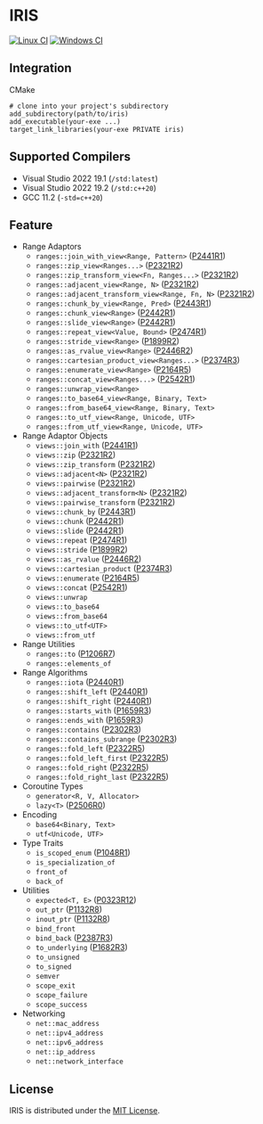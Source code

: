 
# IRIS

[![Linux CI](https://github.com/Ramirisu/iris/actions/workflows/linux.yml/badge.svg)](https://github.com/Ramirisu/iris/actions/workflows/linux.yml)
[![Windows CI](https://github.com/Ramirisu/iris/actions/workflows/windows.yml/badge.svg)](https://github.com/Ramirisu/iris/actions/workflows/windows.yml)

## Integration

CMake

```
# clone into your project's subdirectory
add_subdirectory(path/to/iris)
add_executable(your-exe ...)
target_link_libraries(your-exe PRIVATE iris)
```

## Supported Compilers

* Visual Studio 2022 19.1 (`/std:latest`)
* Visual Studio 2022 19.2 (`/std:c++20`)
* GCC 11.2 (`-std=c++20`)

## Feature

* Range Adaptors
  * `ranges::join_with_view<Range, Pattern>` ([P2441R1](http://www.open-std.org/jtc1/sc22/wg21/docs/papers/2021/p2441r1.html))
  * `ranges::zip_view<Ranges...>` ([P2321R2](http://www.open-std.org/jtc1/sc22/wg21/docs/papers/2021/p2321r2.html))
  * `ranges::zip_transform_view<Fn, Ranges...>` ([P2321R2](http://www.open-std.org/jtc1/sc22/wg21/docs/papers/2021/p2321r2.html))
  * `ranges::adjacent_view<Range, N>` ([P2321R2](http://www.open-std.org/jtc1/sc22/wg21/docs/papers/2021/p2321r2.html))
  * `ranges::adjacent_transform_view<Range, Fn, N>` ([P2321R2](http://www.open-std.org/jtc1/sc22/wg21/docs/papers/2021/p2321r2.html))
  * `ranges::chunk_by_view<Range, Pred>` ([P2443R1](http://www.open-std.org/jtc1/sc22/wg21/docs/papers/2021/p2443r1.html))
  * `ranges::chunk_view<Range>` ([P2442R1](http://www.open-std.org/jtc1/sc22/wg21/docs/papers/2021/p2442r1.html))
  * `ranges::slide_view<Range>` ([P2442R1](http://www.open-std.org/jtc1/sc22/wg21/docs/papers/2021/p2442r1.html))
  * `ranges::repeat_view<Value, Bound>` ([P2474R1](http://www.open-std.org/jtc1/sc22/wg21/docs/papers/2022/p2474r1.html))
  * `ranges::stride_view<Range>` ([P1899R2](http://www.open-std.org/jtc1/sc22/wg21/docs/papers/2022/p1899r2.html))
  * `ranges::as_rvalue_view<Range>` ([P2446R2](http://www.open-std.org/jtc1/sc22/wg21/docs/papers/2022/p2446r2.html))
  * `ranges::cartesian_product_view<Ranges...>` ([P2374R3](http://www.open-std.org/jtc1/sc22/wg21/docs/papers/2021/p2374r3.html))
  * `ranges::enumerate_view<Range>` ([P2164R5](http://www.open-std.org/jtc1/sc22/wg21/docs/papers/2021/p2164r5.pdf))
  * `ranges::concat_view<Ranges...>` ([P2542R1](http://www.open-std.org/jtc1/sc22/wg21/docs/papers/2022/p2542r1.html))
  * `ranges::unwrap_view<Range>`
  * `ranges::to_base64_view<Range, Binary, Text>`
  * `ranges::from_base64_view<Range, Binary, Text>`
  * `ranges::to_utf_view<Range, Unicode, UTF>`
  * `ranges::from_utf_view<Range, Unicode, UTF>`
* Range Adaptor Objects
  * `views::join_with` ([P2441R1](http://www.open-std.org/jtc1/sc22/wg21/docs/papers/2021/p2441r1.html))
  * `views::zip` ([P2321R2](http://www.open-std.org/jtc1/sc22/wg21/docs/papers/2021/p2321r2.html))
  * `views::zip_transform` ([P2321R2](http://www.open-std.org/jtc1/sc22/wg21/docs/papers/2021/p2321r2.html))
  * `views::adjacent<N>` ([P2321R2](http://www.open-std.org/jtc1/sc22/wg21/docs/papers/2021/p2321r2.html))
  * `views::pairwise` ([P2321R2](http://www.open-std.org/jtc1/sc22/wg21/docs/papers/2021/p2321r2.html))
  * `views::adjacent_transform<N>` ([P2321R2](http://www.open-std.org/jtc1/sc22/wg21/docs/papers/2021/p2321r2.html))
  * `views::pairwise_transform` ([P2321R2](http://www.open-std.org/jtc1/sc22/wg21/docs/papers/2021/p2321r2.html))
  * `views::chunk_by` ([P2443R1](http://www.open-std.org/jtc1/sc22/wg21/docs/papers/2021/p2443r1.html))
  * `views::chunk` ([P2442R1](http://www.open-std.org/jtc1/sc22/wg21/docs/papers/2021/p2442r1.html))
  * `views::slide` ([P2442R1](http://www.open-std.org/jtc1/sc22/wg21/docs/papers/2021/p2442r1.html))
  * `views::repeat` ([P2474R1](http://www.open-std.org/jtc1/sc22/wg21/docs/papers/2022/p2474r1.html))
  * `views::stride` ([P1899R2](http://www.open-std.org/jtc1/sc22/wg21/docs/papers/2022/p1899r2.html))
  * `views::as_rvalue` ([P2446R2](http://www.open-std.org/jtc1/sc22/wg21/docs/papers/2022/p2446r2.html))
  * `views::cartesian_product` ([P2374R3](http://www.open-std.org/jtc1/sc22/wg21/docs/papers/2021/p2374r3.html))
  * `views::enumerate` ([P2164R5](http://www.open-std.org/jtc1/sc22/wg21/docs/papers/2021/p2164r5.pdf))
  * `views::concat` ([P2542R1](http://www.open-std.org/jtc1/sc22/wg21/docs/papers/2022/p2542r1.html))
  * `views::unwrap`
  * `views::to_base64`
  * `views::from_base64`
  * `views::to_utf<UTF>`
  * `views::from_utf`
* Range Utilities
  * `ranges::to` ([P1206R7](http://www.open-std.org/jtc1/sc22/wg21/docs/papers/2022/p1206r7.pdf))
  * `ranges::elements_of`
* Range Algorithms
  * `ranges::iota` ([P2440R1](http://www.open-std.org/jtc1/sc22/wg21/docs/papers/2021/p2440r1.html))
  * `ranges::shift_left` ([P2440R1](http://www.open-std.org/jtc1/sc22/wg21/docs/papers/2021/p2440r1.html))
  * `ranges::shift_right` ([P2440R1](http://www.open-std.org/jtc1/sc22/wg21/docs/papers/2021/p2440r1.html))
  * `ranges::starts_with` ([P1659R3](http://www.open-std.org/jtc1/sc22/wg21/docs/papers/2021/p1659r3.html))
  * `ranges::ends_with` ([P1659R3](http://www.open-std.org/jtc1/sc22/wg21/docs/papers/2021/p1659r3.html))
  * `ranges::contains` ([P2302R3](http://www.open-std.org/jtc1/sc22/wg21/docs/papers/2022/p2302r3.html))
  * `ranges::contains_subrange` ([P2302R3](http://www.open-std.org/jtc1/sc22/wg21/docs/papers/2022/p2302r3.html))
  * `ranges::fold_left` ([P2322R5](http://www.open-std.org/jtc1/sc22/wg21/docs/papers/2021/p2322r5.html))
  * `ranges::fold_left_first` ([P2322R5](http://www.open-std.org/jtc1/sc22/wg21/docs/papers/2021/p2322r5.html))
  * `ranges::fold_right` ([P2322R5](http://www.open-std.org/jtc1/sc22/wg21/docs/papers/2021/p2322r5.html))
  * `ranges::fold_right_last` ([P2322R5](http://www.open-std.org/jtc1/sc22/wg21/docs/papers/2021/p2322r5.html))
* Coroutine Types
  * `generator<R, V, Allocator>`
  * `lazy<T>` ([P2506R0](http://www.open-std.org/jtc1/sc22/wg21/docs/papers/2022/p2506r0.pdf))
* Encoding
  * `base64<Binary, Text>`
  * `utf<Unicode, UTF>`
* Type Traits
  * `is_scoped_enum` ([P1048R1](http://www.open-std.org/jtc1/sc22/wg21/docs/papers/2020/p1048r1.pdf))
  * `is_specialization_of`
  * `front_of`
  * `back_of`
* Utilities
  * `expected<T, E>` ([P0323R12](http://www.open-std.org/jtc1/sc22/wg21/docs/papers/2022/p0323r12.html))
  * `out_ptr` ([P1132R8](http://www.open-std.org/jtc1/sc22/wg21/docs/papers/2021/p1132r8.html))
  * `inout_ptr` ([P1132R8](http://www.open-std.org/jtc1/sc22/wg21/docs/papers/2021/p1132r8.html))
  * `bind_front`
  * `bind_back` ([P2387R3](http://www.open-std.org/jtc1/sc22/wg21/docs/papers/2021/p2387r3.html))
  * `to_underlying` ([P1682R3](http://www.open-std.org/jtc1/sc22/wg21/docs/papers/2021/p1682r3.html))
  * `to_unsigned`
  * `to_signed`
  * `semver`
  * `scope_exit`
  * `scope_failure`
  * `scope_success`
* Networking
  * `net::mac_address`
  * `net::ipv4_address`
  * `net::ipv6_address`
  * `net::ip_address`
  * `net::network_interface`

## License

IRIS is distributed under the [MIT License](https://github.com/Ramirisu/iris/blob/main/LICENSE).
